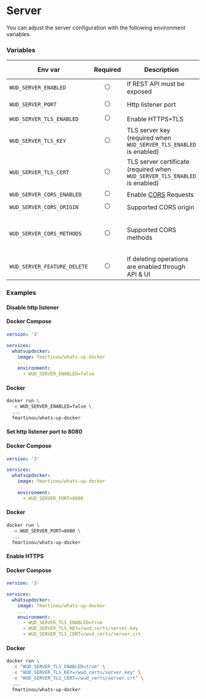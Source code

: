 # Server

You can adjust the server configuration with the following environment variables.

### Variables

| Env var                    | Required       | Description                                                                  | Supported values                         | Default value when missing       |
| -------------------------- |:--------------:|----------------------------------------------------------------------------- | ---------------------------------------- | -------------------------------- | 
| `WUD_SERVER_ENABLED`       | :white_circle: | If REST API must be exposed                                                  | `true`, `false`                          | `true`                           |
| `WUD_SERVER_PORT`          | :white_circle: | Http listener port                                                           | from `0` to `65535`                      | `3000`                           |
| `WUD_SERVER_TLS_ENABLED`   | :white_circle: | Enable HTTPS+TLS                                                             | `true`, `false`                          | `false`                          |
| `WUD_SERVER_TLS_KEY`       | :white_circle: | TLS server key (required when `WUD_SERVER_TLS_ENABLED` is enabled)           | File path to the key file                |                                  |
| `WUD_SERVER_TLS_CERT`      | :white_circle: | TLS server certificate (required when `WUD_SERVER_TLS_ENABLED` is enabled)   | File path to the cert file               |                                  |
| `WUD_SERVER_CORS_ENABLED`  | :white_circle: | Enable [CORS](https://developer.mozilla.org/fr/docs/Web/HTTP/CORS) Requests  | `true`, `false`                          | `false`                          |
| `WUD_SERVER_CORS_ORIGIN`   | :white_circle: | Supported CORS origin                                                        |                                          | `*`                              |
| `WUD_SERVER_CORS_METHODS`  | :white_circle: | Supported CORS methods                                                       | Comma separated list of valid HTTP verbs | `GET,HEAD,PUT,PATCH,POST,DELETE` |
| `WUD_SERVER_FEATURE_DELETE`| :white_circle: | If deleting operations are enabled through API & UI                          | `true`, `false`                          | `true`                           |

### Examples

#### Disable http listener

<!-- tabs:start -->
#### **Docker Compose**
```yaml
version: '3'

services:
  whatsupdocker:
    image: fmartinou/whats-up-docker
    ...
    environment:
      - WUD_SERVER_ENABLED=false
```
#### **Docker**
```bash
docker run \
  -e WUD_SERVER_ENABLED=false \
  ...
  fmartinou/whats-up-docker
```
<!-- tabs:end -->

#### Set http listener port to 8080

<!-- tabs:start -->
#### **Docker Compose**
```yaml
version: '3'

services:
  whatsupdocker:
    image: fmartinou/whats-up-docker
    ...
    environment:
      - WUD_SERVER_PORT=8080
```
#### **Docker**
```bash
docker run \
  -e WUD_SERVER_PORT=8080 \
  ...
  fmartinou/whats-up-docker
```
<!-- tabs:end -->

#### Enable HTTPS

<!-- tabs:start -->
#### **Docker Compose**
```yaml
version: '3'

services:
  whatsupdocker:
    image: fmartinou/whats-up-docker
    ...
    environment:
      - WUD_SERVER_TLS_ENABLED=true
      - WUD_SERVER_TLS_KEY=/wud_certs/server.key
      - WUD_SERVER_TLS_CERT=/wud_certs/server.crt
```
#### **Docker**
```bash
docker run \
  -e "WUD_SERVER_TLS_ENABLED=true" \
  -e "WUD_SERVER_TLS_KEY=/wud_certs/server.key" \
  -e "WUD_SERVER_TLS_CERT=/wud_certs/server.crt" \
  ...
  fmartinou/whats-up-docker
```
<!-- tabs:end -->
